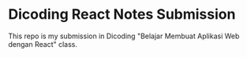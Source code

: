 # Dicoding React Notes Submission

This repo is my submission in Dicoding "Belajar Membuat Aplikasi Web dengan React" class.

